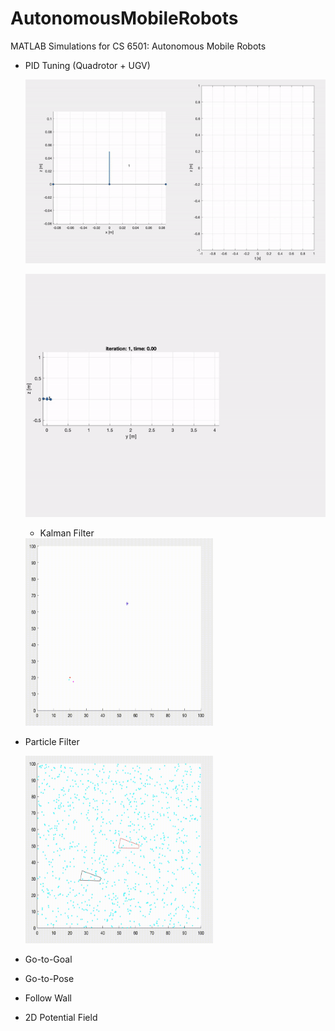 # AutonomousMobileRobots
MATLAB Simulations for CS 6501: Autonomous Mobile Robots
- PID Tuning (Quadrotor + UGV)

  ![PID Tuning Simulation](/QuadrotorSimulations/1D/1dsim.gif)
  
  ![PID Tuning Simulation](/QuadrotorSimulations/2D/2dsim.gif)
  - Kalman Filter

  <img src="/KalmanAndParticleFilters/kalmansim.gif" data-canonical-src="/KalmanAndParticleFilters/kalmansim.gif" width="300" height="300" />
- Particle Filter
  
  <img src="/KalmanAndParticleFilters/particlesim.gif" data-canonical-src="/KalmanAndParticleFilters/particlesim.gif" width="300" height="300" />
- Go-to-Goal
- Go-to-Pose
- Follow Wall
- 2D Potential Field
